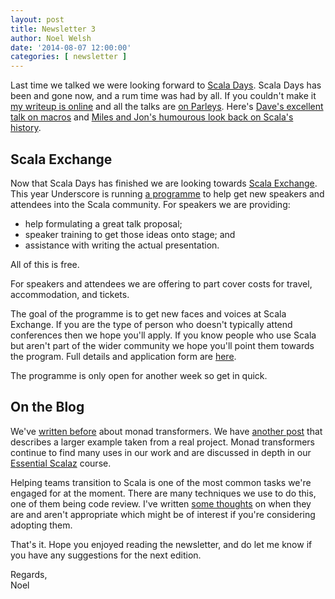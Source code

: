 ```yaml
---
layout: post
title: Newsletter 3
author: Noel Welsh
date: '2014-08-07 12:00:00'
categories: [ newsletter ]
---
```


Last time we talked we were looking forward to [Scala Days](http://www.scaladays.org/). Scala Days has been and gone now, and a rum time was had by all. If you couldn't make it [my writeup is online](http://underscore.io/blog/posts/2014/06/24/scala-days-2014-the-lowdown.html) and all the talks are [on Parleys](https://parleys.com/channel/53a7d269e4b0543940d9e535/presentations?sort=date&state=public). Here's [Dave's excellent talk on macros](https://parleys.com/play/53a7d2c4e4b0543940d9e542/chapter0/about) and [Miles and Jon's humourous look back on Scala's history](https://parleys.com/play/53a7d2cce4b0543940d9e558/chapter0/about).

<!-- break -->

## Scala Exchange

Now that Scala Days has finished we are looking towards [Scala Exchange](https://skillsmatter.com/conferences/1948-scala-exchange-2014). This year Underscore is running [a programme](http://underscore.io/blog/posts/2014/06/30/underscores-new-speaker-program.html) to help get new speakers and attendees into the Scala community. For speakers we are providing:

- help formulating a great talk proposal;
- speaker training to get those ideas onto stage; and
- assistance with writing the actual presentation.

All of this is free.

For speakers and attendees we are offering to part cover costs for travel, accommodation, and tickets.

The goal of the programme is to get new faces and voices at Scala Exchange. If you are the type of person who doesn't typically attend conferences then we hope you'll apply. If you know people who use Scala but aren't part of the wider community we hope you'll point them towards the program. Full details and application form are [here](http://underscore.io/blog/posts/2014/06/30/underscores-new-speaker-program.html).

The programme is only open for another week so get in quick.


## On the Blog

We've [written before](http://underscore.io/blog/posts/2013/12/20/scalaz-monad-transformers.html) about monad transformers. We have [another post](http://underscore.io/blog/posts/2014/07/08/readerwriterstate.html) that describes a larger example taken from a real project. Monad transformers continue to find many uses in our work and are discussed in depth in our [Essential Scalaz](http://underscore.io/training/courses/advanced-scala) course.

Helping teams transition to Scala is one of the most common tasks we're engaged for at the moment. There are many techniques we use to do this, one of them being code review. I've written [some thoughts](http://underscore.io/blog/posts/2014/08/05/code-reviews-dont-produce-quality-code.html) on when they are and aren't appropriate which might be of interest if you're considering adopting them.


That's it. Hope you enjoyed reading the newsletter, and do let me know if you have any suggestions for the next edition.

Regards,<br/>
Noel

